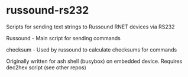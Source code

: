 # russound-rs232
Scripts for sending text strings to Russound RNET devices via RS232

Russound - Main script for sending commands

checksum - Used by russound to calculate checksums for commands

Originally written for ash shell (busybox) on embedded device. Requires 
dec2hex script (see other repos)

